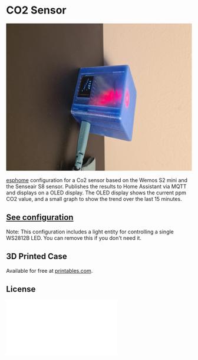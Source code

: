 # CO2 Sensor

<img src="photo.webp" height="400">

[esphome](https://esphome.io/) configuration for a Co2 sensor based on the Wemos S2 mini and the Senseair S8 sensor. Publishes the results to Home Assistant via MQTT and displays on a OLED display. The OLED display shows the current ppm CO2 value, and a small graph to show the trend over the last 15 minutes.


## [See configuration](co2-sensor.yaml)

Note: This configuration includes a light entity for controlling a single WS2812B LED. You can remove this if you don't need it.

## 3D Printed Case

Available for free at [printables.com](https://www.printables.com/model/692296-senseair-s8-co2-wemos-oled-shield-enclosure).

## License

![2-Clause BSD License](./LICENSE.md)

